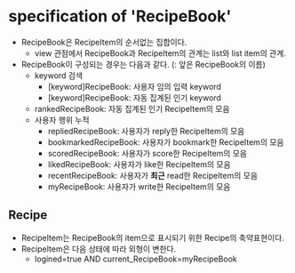 # specification of 'RecipeBook'

- RecipeBook은 RecipeItem의 순서없는 집합이다. 
  - view 관점에서 RecipeBook과 RecipeItem의 관계는 list와 list item의 관계.
- RecipeBook이 구성되는 경우는 다음과 같다. (: 앞은 RecipeBook의 이름)
  - keyword 검색
    - [keyword]RecipeBook:  사용자 임의 입력 keyword
    - [keyword]RecipeBook:  자동 집계된 인기 keyword
  - rankedRecipeBook:       자동 집계된 인기 RecipeItem의 모음
  - 사용자 행위 누적
    - repliedRecipeBook:    사용자가 reply한 RecipeItem의 모음
    - bookmarkedRecipeBook: 사용자가 bookmark한 RecipeItem의 모음
    - scoredRecipeBook:     사용자가 score한 RecipeItem의 모음
    - likedRecipeBook:      사용자가 like한 RecipeItem의 모음
    - recentRecipeBook:     사용자가 **최근** read한 RecipeItem의 모음
    - myRecipeBook:         사용자가 write한 RecipeItem의 모음

## Recipe

- RecipeItem는 RecipeBook의 item으로 표시되기 위한 Recipe의 축약표현이다.
- RecipeItem은 다음 상태에 따라 외형이 변한다.
  - logined=true AND current_RecipeBook=myRecipeBook
  